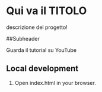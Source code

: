 # Qui va il TITOLO
descrizione del progetto!

##Subheader

Guarda il tutorial su YouTube

## Local development

1. Open index.html in your browser.